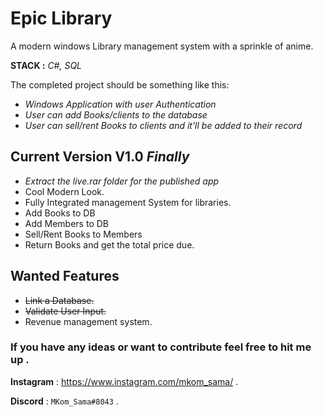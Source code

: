 # Epic Library

A modern windows Library management system with a sprinkle of anime.

**STACK :** _C#, SQL_

The completed project should be something like this:

- _Windows Application with user Authentication_
- _User can add Books/clients to the database_
- _User can sell/rent Books to clients and it'll be added to their record_

## Current Version V1.0 _Finally_

- _Extract the live.rar folder for the published app_
- Cool Modern Look.
- Fully Integrated management System for libraries. 
- Add Books to DB 
- Add Members to DB
- Sell/Rent Books to Members
- Return Books and get the total price due.

## Wanted Features

- ~~Link a Database.~~
- ~~Validate User Input.~~
- Revenue management system.
 

### If you have any ideas or want to contribute feel free to hit me up .

**Instagram** : https://www.instagram.com/mkom_sama/ .

**Discord** : `MKom_Sama#8043` .
